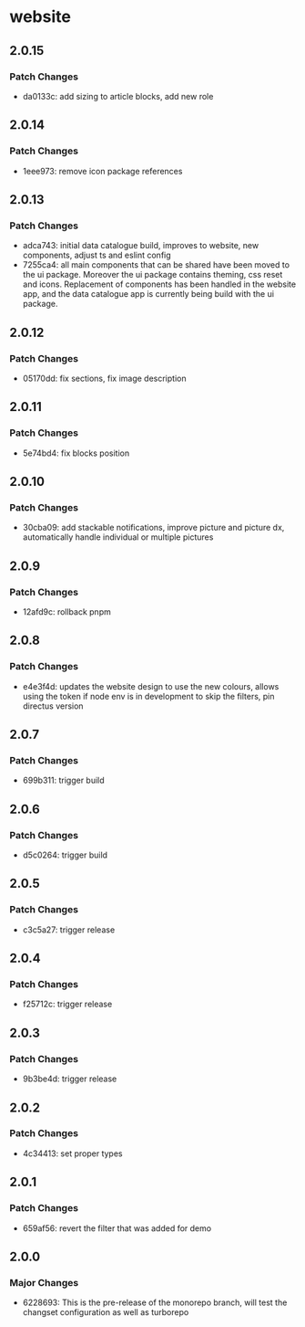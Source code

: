 # website

## 2.0.15
### Patch Changes

- da0133c: add sizing to article blocks, add new role

## 2.0.14
### Patch Changes

- 1eee973: remove icon package references

## 2.0.13
### Patch Changes

- adca743: initial data catalogue build, improves to website, new components, adjust ts and eslint config
- 7255ca4: all main components that can be shared have been moved to the ui package. Moreover the ui package contains theming, css reset and icons. Replacement of components has been handled in the website app, and the data catalogue app is currently being build with the ui package.

## 2.0.12
### Patch Changes

- 05170dd: fix sections, fix image description

## 2.0.11
### Patch Changes

- 5e74bd4: fix blocks position

## 2.0.10
### Patch Changes

- 30cba09: add stackable notifications, improve picture and picture dx, automatically handle individual or multiple pictures

## 2.0.9
### Patch Changes

- 12afd9c: rollback pnpm

## 2.0.8
### Patch Changes

- e4e3f4d: updates the website design to use the new colours, allows using the token if node env is in development to skip the filters, pin directus version

## 2.0.7
### Patch Changes

- 699b311: trigger build

## 2.0.6
### Patch Changes

- d5c0264: trigger build

## 2.0.5
### Patch Changes

- c3c5a27: trigger release

## 2.0.4
### Patch Changes

- f25712c: trigger release

## 2.0.3
### Patch Changes

- 9b3be4d: trigger release

## 2.0.2
### Patch Changes

- 4c34413: set proper types

## 2.0.1
### Patch Changes

- 659af56: revert the filter that was added for demo

## 2.0.0
### Major Changes

- 6228693: This is the pre-release of the monorepo branch, will test the changset configuration as well as turborepo
